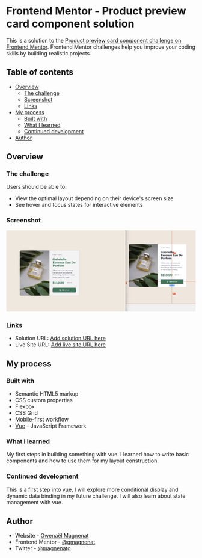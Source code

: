 # Frontend Mentor - Product preview card component solution

This is a solution to the [Product preview card component challenge on Frontend Mentor](https://www.frontendmentor.io/challenges/product-preview-card-component-GO7UmttRfa). Frontend Mentor challenges help you improve your coding skills by building realistic projects.

## Table of contents

- [Overview](#overview)
  - [The challenge](#the-challenge)
  - [Screenshot](#screenshot)
  - [Links](#links)
- [My process](#my-process)
  - [Built with](#built-with)
  - [What I learned](#what-i-learned)
  - [Continued development](#continued-development)
- [Author](#author)

## Overview

### The challenge

Users should be able to:

- View the optimal layout depending on their device's screen size
- See hover and focus states for interactive elements

### Screenshot

![](./screenshot.png)

### Links

- Solution URL: [Add solution URL here](https://your-solution-url.com)
- Live Site URL: [Add live site URL here](https://your-live-site-url.com)

## My process

### Built with

- Semantic HTML5 markup
- CSS custom properties
- Flexbox
- CSS Grid
- Mobile-first workflow
- [Vue](https://vuejs.org/) - JavaScript Framework

### What I learned

My first steps in building something with vue. I learned how to write basic components and how to use them for my layout construction.

### Continued development

This is a first step into vue, I will explore more conditional display and dynamic data binding in my future challenge. I will also learn about state management with vue.

## Author

- Website - [Gwenaël Magnenat](https://www.linkedin.com/in/gmagnenat/)
- Frontend Mentor - [@gmagnenat](https://www.frontendmentor.io/profile/gmagnenat)
- Twitter - [@magnenatg](https://www.twitter.com/magnenatg)

